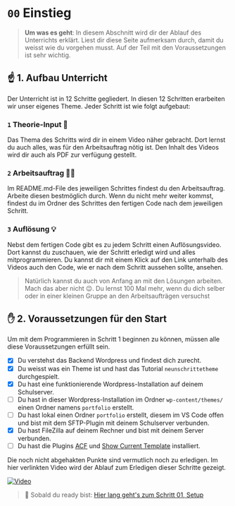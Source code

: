# `00` Einstieg
> **Um was es geht**: In diesem Abschnitt wird dir der Ablauf des
> Unterrichts erklärt. Liest dir diese Seite aufmerksam durch, damit 
> du weisst wie du vorgehen musst. Auf der Teil mit den
> Voraussetzungen ist sehr wichtig.

## ☝️ 1. Aufbau Unterricht
Der Unterricht ist in 12 Schritte gegliedert. 
In diesen 12 Schritten erarbeiten wir unser eigenes Theme. 
Jeder Schritt ist wie folgt aufgebaut:
### `1` Theorie-Input 🧠
Das Thema des Schritts wird dir in einem Video näher gebracht. 
Dort lernst du auch alles, was für den Arbeitsauftrag nötig ist. 
Den Inhalt des Videos wird dir auch als PDF zur verfügung gestellt.
### `2` Arbeitsauftrag 🧑‍💻
Im README.md-File des jeweiligen Schrittes findest du den Arbeitsauftrag. 
Arbeite diesen bestmöglich durch. 
Wenn du nicht mehr weiter kommst, findest du im Ordner des Schrittes den fertigen Code nach dem jeweiligen Schritt.
### `3` Auflösung 💡
Nebst dem fertigen Code gibt es zu jedem Schritt einen Auflösungsvideo.
Dort kannst du zuschauen, wie der Schritt erledigt wird und alles mitprogrammieren.
Du kannst dir mit einem Klick auf den Link unterhalb des Videos auch den Code, 
wie er nach dem Schritt aussehen sollte, ansehen.

> Natürlich kannst du auch von Anfang an mit den Lösungen arbeiten. 
> Mach das aber nicht 😉. Du lernst 100 Mal mehr, wenn du
> dich selber oder in einer kleinen Gruppe an den Arbeitsaufträgen 
> versuchst

## ✋️ 2. Voraussetzungen für den Start
Um mit dem Programmieren in Schritt 1 beginnen zu können,
müssen alle diese Voraussetzungen erfüllt sein. 

- [x] Du verstehst das Backend Wordpress und findest dich zurecht.
- [x] Du weisst was ein Theme ist und hast das Tutorial `neunschrittetheme` durchgespielt.
- [x] Du hast eine funktionierende Wordpress-Installation auf deinem Schulserver.
- [ ] Du hast in dieser Wordpress-Installation im Ordner `wp-content/themes/` einen Ordner namens `portfolio` erstellt.
- [ ] Du hast lokal einen Ordner `portfolio` erstellt, diesem im VS Code offen und bist mit dem SFTP-Plugin mit deinem Schulserver verbunden.
- [x] Du hast FileZilla auf deinem Rechner und bist mit deinem Server verbunden.
- [ ] Du hast die Plugins [ACF](https://de.wordpress.org/plugins/advanced-custom-fields/) und [Show Current Template](https://de.wordpress.org/plugins/show-current-template/) installiert.

Die noch nicht abgehakten Punkte sind vermutlich noch zu erledigen.
Im hier verlinkten Video wird der Ablauf zum Erledigen dieser Schritte gezeigt.

[![Video](https://i3.ytimg.com/vi/sln3vyrH-5o/maxresdefault.jpg)](https://www.youtube.com/watch?v=sln3vyrH-5o)

>  🔗 Sobald du ready bist:
> [Hier lang geht's zum Schritt 01, Setup](/01_setup)
